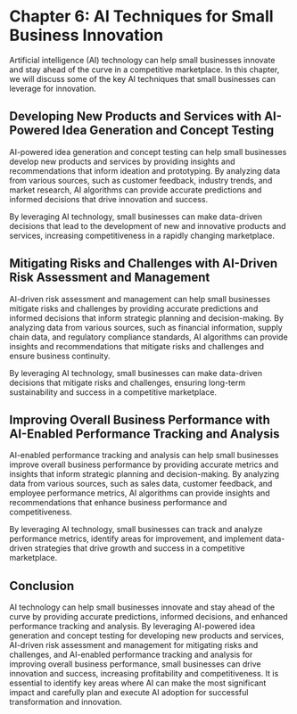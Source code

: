 Chapter 6: AI Techniques for Small Business Innovation
======================================================

Artificial intelligence (AI) technology can help small businesses innovate and stay ahead of the curve in a competitive marketplace. In this chapter, we will discuss some of the key AI techniques that small businesses can leverage for innovation.

Developing New Products and Services with AI-Powered Idea Generation and Concept Testing
----------------------------------------------------------------------------------------

AI-powered idea generation and concept testing can help small businesses develop new products and services by providing insights and recommendations that inform ideation and prototyping. By analyzing data from various sources, such as customer feedback, industry trends, and market research, AI algorithms can provide accurate predictions and informed decisions that drive innovation and success.

By leveraging AI technology, small businesses can make data-driven decisions that lead to the development of new and innovative products and services, increasing competitiveness in a rapidly changing marketplace.

Mitigating Risks and Challenges with AI-Driven Risk Assessment and Management
-----------------------------------------------------------------------------

AI-driven risk assessment and management can help small businesses mitigate risks and challenges by providing accurate predictions and informed decisions that inform strategic planning and decision-making. By analyzing data from various sources, such as financial information, supply chain data, and regulatory compliance standards, AI algorithms can provide insights and recommendations that mitigate risks and challenges and ensure business continuity.

By leveraging AI technology, small businesses can make data-driven decisions that mitigate risks and challenges, ensuring long-term sustainability and success in a competitive marketplace.

Improving Overall Business Performance with AI-Enabled Performance Tracking and Analysis
----------------------------------------------------------------------------------------

AI-enabled performance tracking and analysis can help small businesses improve overall business performance by providing accurate metrics and insights that inform strategic planning and decision-making. By analyzing data from various sources, such as sales data, customer feedback, and employee performance metrics, AI algorithms can provide insights and recommendations that enhance business performance and competitiveness.

By leveraging AI technology, small businesses can track and analyze performance metrics, identify areas for improvement, and implement data-driven strategies that drive growth and success in a competitive marketplace.

Conclusion
----------

AI technology can help small businesses innovate and stay ahead of the curve by providing accurate predictions, informed decisions, and enhanced performance tracking and analysis. By leveraging AI-powered idea generation and concept testing for developing new products and services, AI-driven risk assessment and management for mitigating risks and challenges, and AI-enabled performance tracking and analysis for improving overall business performance, small businesses can drive innovation and success, increasing profitability and competitiveness. It is essential to identify key areas where AI can make the most significant impact and carefully plan and execute AI adoption for successful transformation and innovation.
